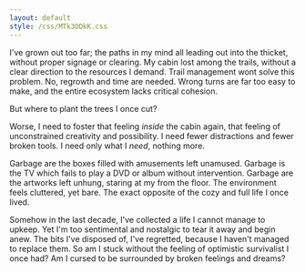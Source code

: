 ```yaml
---
layout: default
style: /css/MTk3ODkK.css
---
```


I've grown out too far; the paths in my mind all leading out into the thicket, without proper signage or clearing. My cabin lost among the trails, without a clear direction to the resources I demand. Trail management wont solve this problem. No, regrowth and time are needed. Wrong turns are far too easy to make, and the entire ecosystem lacks critical cohesion.

But where to plant the trees I once cut?

Worse, I need to foster that feeling *inside* the cabin again, that feeling of unconstrained creativity and possibility. I need fewer distractions and fewer broken tools. I need only what I *need*, nothing more.

Garbage are the boxes filled with amusements left unamused. Garbage is the TV which fails to play a DVD or album without intervention. Garbage are the artworks left unhung, staring at my from the floor. The environment feels cluttered, yet bare.  The exact opposite of the cozy and full life I once lived.

Somehow in the last decade, I've collected a life I cannot manage to upkeep. Yet I'm too sentimental and nostalgic to tear it away and begin anew. The bits I've disposed of, I've regretted, because I haven't managed to replace them. So am I stuck without the feeling of optimistic survivalist I once had? Am I cursed to be surrounded by broken feelings and dreams?
